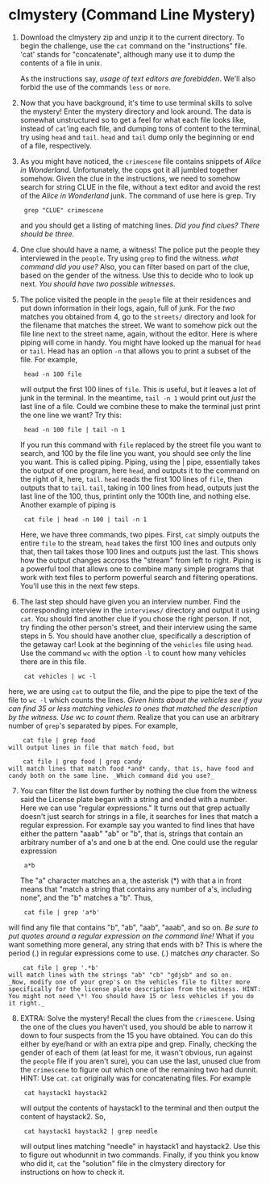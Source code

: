 clmystery (Command Line Mystery)
================================

1. Download the clmystery zip and unzip it to the current directory. To begin the challenge, use the `cat` command on the "instructions" file. 'cat' stands for "concatenate", although many use it to dump the contents of a file in unix.

    As the instructions say, _usage of text editors are forebidden_. We'll also forbid the use of the commands `less` or `more`.

2. Now that you have background, it's time to use terminal skills to solve the mystery! Enter the mystery directory and look around. The data is somewhat unstructured so to get a feel for what each file looks like, instead of `cat`'ing  each file, and dumping tons of content to the terminal, try using `head` and `tail`.  `head` and `tail` dump only the beginning or end of a file, respectively.

3. As you might have noticed, the `crimescene` file contains snippets of _Alice in Wonderland_. Unfortunately, the cops got it all jumbled together somehow. Given the clue in the instructions, we need to somehow search for string CLUE in the file, without a text editor and avoid the rest of the _Alice in Wonderland_ junk. The command of use here is grep. Try
    
        grep "CLUE" crimescene
    and you should get a listing of matching lines. _Did you find clues? There should be three._

4. One clue should have a name, a witness! The police put the people they interviewed in the `people`. Try using `grep` to find the witness. _what command did you use?_
    Also, you can filter based on part of the clue, based on the gender of the witness. Use this to decide who to look up next. _You should have two possible witnesses._

5. The police visited the people in the `people` file at their residences and put down information in their logs, again, full of junk. For the *two* matches you obtained from 4, go to the `streets/` directory and look for the filename that matches the street. We want to somehow pick out the file line next to the street name, again, without the editor. Here is where piping will come in handy.
    You might have looked up the manual for `head` or `tail`. Head has an option `-n` that allows you to print a subset of the file. For example,
    
        head -n 100 file
    will output the first 100 lines of `file`. This is useful, but it leaves a lot of junk in the terminal. In the meantime, `tail -n 1` would print out *just* the last line of a file. Could we combine these to make the terminal just print the one line we want? Try this:
    
        head -n 100 file | tail -n 1
    If you run this command with `file` replaced by the street file you want to search, and 100 by the file line you want, you should see only the line you want. This is called piping. Piping, using the | pipe, essentially takes the output of one program, here `head`, and outputs it to the command on the right of it, here, `tail`. `head` reads the first 100 lines of `file`, then outputs that to `tail`. `tail`, taking in 100 lines from head, outputs just the last line of the 100, thus, printint only the 100th line, and nothing else. Another example of piping is
    
        cat file | head -n 100 | tail -n 1
    Here, we have three commands, two pipes. First, `cat` simply outputs the entire `file` to the stream, `head` takes the first 100 lines and outputs only that, then tail takes those 100 lines and outputs just the last. This shows how the output changes accross the "stream" from left to right. Piping is a powerful tool that allows one to combine many simple programs that work with text files to perform powerful search and filtering operations. You'll use this in the next few steps.
    
6. The last step should have given you an interview number. Find the corresponding interview in the `interviews/` directory and output it using `cat`. You should find another clue if you chose the right person. If not, try finding the other person's street, and their interview using the same steps in 5.
    You should have another clue, specifically a description of the getaway car! Look at the beginning of the `vehicles` file using `head`. Use the command `wc` with the option `-l` to count how many vehicles there are in this file.
    
        cat vehicles | wc -l
here, we are using `cat` to output the file, and the pipe to pipe the text of the file to `wc -l` which counts the lines.
_Given hints about the vehicles see if you can find 35 or less matching vehicles to ones that matched the description by the witness. Use wc to count them._ Realize that you can use an arbitrary number of `grep`'s separated by pipes. For example,
    
        cat file | grep food
    will output lines in file that match food, but
    
        cat file | grep food | grep candy
    will match lines that match food *and* candy, that is, have food and candy both on the same line. _Which command did you use?_

7. You can filter the list down further by nothing the clue from the witness said the License plate began with a string and ended with a number. Here we can use "regular expressions." It turns out that grep actually doesn't just search for strings in a file, it searches for lines that match a regular expression. For example say you wanted to find lines that have either the pattern "aaab" "ab" or "b", that is, strings that contain an arbitrary number of a's and one b at the end. One could use the regular expression
    
        a*b
    The "a" character matches an a, the asterisk (\*) with that a in front means that "match a string that contains any number of a's, including none", and the "b" matches a "b". Thus,
    
        cat file | grep 'a*b'
will find any file that contains "b", "ab", "aab", "aaab", and so on. *Be sure to put quotes around a regular expression on the command line!* What if you want something more general, any string that ends with b? This is where the period (.) in regular expressions come to use. (.) matches *any* character. So
    
        cat file | grep '.*b'
    will match lines with the strings "ab" "cb" "gdjsb" and so on.
    _Now, modify one of your grep's on the vehicles file to filter more specifically for the license plate description from the witness. HINT: You might not need \*! You should have 15 or less vehicles if you do it right._

8. EXTRA: Solve the mystery! Recall the clues from the `crimescene`. Using the one of the clues you haven't used, you should be able to narrow it down to four suspects from the 15 you have obtained. You can do this either by eye/hand or with an extra pipe and grep. Finally, checking the gender of each of them (at least for me, it wasn't obvious, run against the `people` file if you aren't sure), you can use the last, unused clue from the `crimescene` to figure out which one of the remaining two had dunnit. HINT: Use `cat`. `cat` originally was for concatenating files. For example
    
        cat haystack1 haystack2
    will output the contents of haystack1 to the terminal and then output the content of haystack2. So,
    
        cat haystack1 haystack2 | grep needle
    will output lines matching "needle" in haystack1 and haystack2. Use this to figure out whodunnit in two commands.            Finally, if you think you know who did it, `cat` the "solution" file in the clmystery directory for instructions on how to check it.
